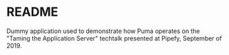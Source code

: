 # README

Dummy application used to demonstrate how Puma operates on the "Taming the Application Server" techtalk presented at Pipefy, September of 2019.
